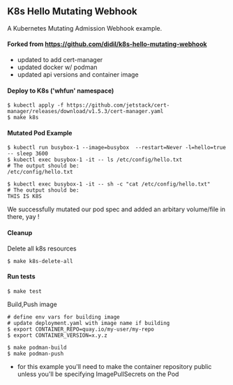 ## K8s Hello Mutating Webhook
A Kubernetes Mutating Admission Webhook example.

#### Forked from https://github.com/didil/k8s-hello-mutating-webhook
* updated to add cert-manager
* updated docker w/ podman
* updated api versions and container image

#### Deploy to K8s ('whfun' namespace)

```
$ kubectl apply -f https://github.com/jetstack/cert-manager/releases/download/v1.5.3/cert-manager.yaml
$ make k8s
```

#### Mutated Pod Example

```
$ kubectl run busybox-1 --image=busybox  --restart=Never -l=hello=true -- sleep 3600
$ kubectl exec busybox-1 -it -- ls /etc/config/hello.txt
# The output should be:
/etc/config/hello.txt

$ kubectl exec busybox-1 -it -- sh -c "cat /etc/config/hello.txt"
# The output should be:
THIS IS K8S
```

We successfully mutated our pod spec and added an arbitary volume/file in there, yay !

#### Cleanup

Delete all k8s resources

```
$ make k8s-delete-all
```

#### Run tests

```
$ make test
```

Build,Push image

```
# define env vars for building image
# update deployment.yaml with image name if building
$ export CONTAINER_REPO=quay.io/my-user/my-repo
$ export CONTAINER_VERSION=x.y.z
```

```
$ make podman-build
$ make podman-push
```
* for this example you'll need to make the container repository public unless you'll be specifying ImagePullSecrets on the Pod


